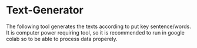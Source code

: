 # Text-Generator
The following tool generates the texts according to put key sentence/words. It is computer power requiring tool, so it is recommended to run in google colab so to be able to process data properely.

